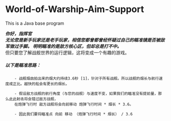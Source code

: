 # World-of-Warship-Aim-Support
This is a Java base program

___你好，指挥官<br>
无论您是新手玩家还是老手玩家，相信您都曾都曾经怀疑过自己的瞄准镜是否被敌军做过手脚。
明明瞄准的是敌方核心区，但却总是打不中。___<br>
但只要您了解战舰世界的运行逻辑，这将变成一个有趣的游戏。

##### 以下是瞄准思路：
        - 战舰烟囱拍出来的烟大约持续3.6秒 [1]，针对于所有战舰。所以战舰的烟长与航行速度成正比。越快的船会有更长的烟长。
        
        - 假设敌方战舰的航行角度（与您的战舰）与速度不变，如果我们的瞄准没有提前量，那么此此射击将会错过敌方战舰，
        在炮弹飞行时 敌方战舰将会向前移动 炮弹飞行时间 * 烟长 * 3.6。
        
        - 因此我们要将瞄准点 向前 移动 （炮弹飞行时间 * 烟长） / 3.6

